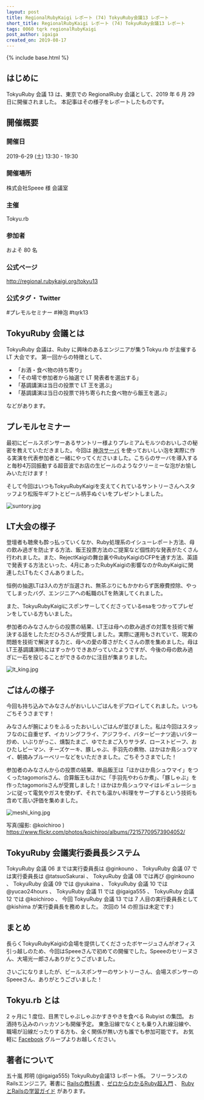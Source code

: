 ```yaml
---
layout: post
title: RegionalRubyKaigi レポート (74) TokyuRuby会議13 レポート
short_title: RegionalRubyKaigi レポート (74) TokyuRuby会議13 レポート
tags: 0060 tqrk regionalRubyKaigi
post_author: igaiga
created_on: 2019-08-17
---
```

{% include base.html %}

## はじめに

TokyuRuby 会議 13 は、東京での RegionalRuby 会議として、2019 年 6 月 29 日に開催されました。
本記事はその様子をレポートしたものです。

## 開催概要
### 開催日

2019-6-29 (土) 13:30 - 19:30

### 開催場所

株式会社Speee 様 会議室

### 主催

Tokyu.rb

### 参加者

およそ 80 名

### 公式ページ

http://regional.rubykaigi.org/tokyu13

### 公式タグ・ Twitter

\#プレモルセミナー
\#神泡
\#tqrk13

## TokyuRuby 会議とは

TokyuRuby 会議は、Ruby に興味のあるエンジニアが集うTokyu.rb が主催する LT 大会です。
第一回からの特徴として、

* 「お酒・食べ物の持ち寄り」
* 「その場で参加者から抽選で LT 発表者を選出する」
* 「基調講演は当日の投票で LT 王を選ぶ」
* 「基調講演は当日の投票で持ち寄られた食べ物から飯王を選ぶ」

などがあります。

## プレモルセミナー

最初にビールスポンサーあるサントリー様よりプレミアムモルツのおいしさの秘密を教えていただきました。今回は [神泡サーバ](https://www.suntory.co.jp/beer/premium/2019_kamiawakit/) を使っておいしい泡を実際に作る実演を代表参加者と一緒にやってくださいました。こちらのサーバを導入すると毎秒4万回振動する超音波でお店の生ビールのようなクリーミーな泡がお愉しみいただけます！

そして今回はいつもTokyuRubyKaigiを支えてくれているサントリーさんへスタッフより松阪牛ギフトとビール柄手ぬぐいをプレゼントしました。

![suntory.jpg]({{base}}{{site.baseurl}}/images/0060-Tokyu-Ruby-Kaigi-13/suntory.jpg)

## LT大会の様子

登壇者も聴衆も酔っ払っていくなか、Ruby処理系のイシューレポート方法、母の飲み過ぎを防止する方法、飯王投票方法のご提案など個性的な発表がたくさん行われました。また、RejectKaigiの舞台裏やRubyKaigiのCFPを通す方法、英語で発表する方法といった、4月にあったRubyKaigiの影響なのかRubyKaigiに関連したLTもたくさんありました。

恒例の抽選LTは3人の方が当選され、無茶ぶりにもかかわらず医療費控除、やってしまったバグ、エンジニアへの転職のLTを熱演してくれました。

また、TokyuRubyKaigiにスポンサーしてくださっているesaをつかってプレゼンをしている方もいました。

参加者のみなさんからの投票の結果、LT王は母への飲み過ぎの対策を技術で解決する話をしたただひろさんが受賞しました。実際に運用もされていて、現実の問題を技術で解決する力と、母への愛の尊さがたくさんの票を集めました。母はLT王基調講演時にはすっかりできあがっていたようですが、今後の母の飲み過ぎに一石を投じることができるのかに注目が集まりました。

![lt_king.jpg]({{base}}{{site.baseurl}}/images/0060-Tokyu-Ruby-Kaigi-13/lt_king.jpg)

## ごはんの様子

今回も持ち込みでみなさんがおいしいごはんをデプロイしてくれました。いつもごちそうさまです！

みなさんが腕によりをふるったおいしいごはんが並びました。私は今回はスタッフなのに自重せず、イカリングフライ、アジフライ、バターピーナツ追いバター炒め、いぶりがっこ、燻製たまご、ゆでたまご入りサラダ、ローストビーフ、おひたしピーマン、チーズケーキ、豚しゃぶ、手羽先の煮物、ほかほか鳥シュウマイ、朝摘みブルーベリーなどをいただきました。ごちそうさまでした！

参加者のみなさんからの投票の結果、単品飯王は「ほかほか鳥シュウマイ」をつくったtagomorisさん、合算飯王もほかに「手羽先やわらか煮」、「豚しゃぶ」を作ったtagomorisさんが受賞しました！ほかほか鳥シュウマイはレギュレーションに従って電気やガスを使わず、それでも温かい料理をサーブするという技術も含めて高い評価を集めました。

![meshi_king.jpg]({{base}}{{site.baseurl}}/images/0060-Tokyu-Ruby-Kaigi-13/meshi_king.jpg)

写真(撮影: @koichiroo ) <https://www.flickr.com/photos/koichiroo/albums/72157709573904052/>

## TokyuRuby 会議実行委員長システム

TokyuRuby 会議 06 までは実行委員長は @ginkouno 、
TokyuRuby 会議 07 では実行委員長は @tatsuoSakurai 、
TokyuRuby 会議 08 では再び @ginkouno 、
TokyuRuby 会議 09 では @yukaina 、
TokyuRuby 会議 10 では @yucao24hours 、
TokyuRuby 会議 11 では @igaiga555 、
TokyuRuby 会議 12 では @koichiroo 、
今回 TokyuRuby 会議 13 では 7 人目の実行委員長として @kishima が実行委員長を務めました。
次回の 14 の担当は未定です:)

## まとめ

長らくTokyuRubyKaigiの会場を提供してくださったボヤージュさんがオフィス引っ越しのため、今回はSpeeeさんで初めての開催でした。Speeeのセリーヌさん、大場光一郎さんありがとうございました。

さいごになりましたが、ビールスポンサーのサントリーさん、会場スポンサーのSpeeeさん、ありがとうございました！

## Tokyu.rb とは

2 ヶ月に 1 度位、目黒でしゃぶしゃぶかすきやきを食べる Rubyist の集団。
お酒持ち込みのハッカソンも開催予定。 東急沿線でなくとも乗り入れ線沿線や、職場が沿線だったりする方も、全く関係が無い方も誰でも参加可能です。
お気軽に [Facebook](https://www.facebook.com/groups/928069233888488/) グループよりお越しください。

## 著者について

五十嵐 邦明 (@igaiga555)
TokyuRuby会議13 レポート係。
フリーランスのRailsエンジニア。著書に [Railsの教科書](https://tatsu-zine.com/books/rails-textbook) 、[ゼロからわかるRuby超入門](https://www.amazon.co.jp/dp/4297101238) 、 [RubyとRailsの学習ガイド](https://igaigarb.booth.pm/items/1312664) があります。
